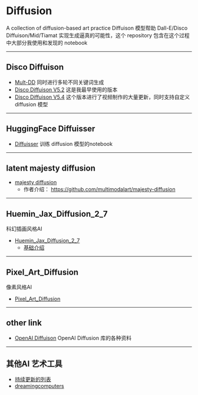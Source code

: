 # Diffusion
A collection of diffusion-based art practice
Diffuison 模型帮助 Dall-E/Disco Diffuison/Mid/Tiamat 实现生成逼真的可能性，这个 repository 包含在这个过程中大部分我使用和发现的 notebook

-------
## Disco Diffuison

- [Mult-DD](https://github.com/lybiing/Diffusion/blob/main/Disco_Diffusion/Mult_DD.ipynb) 同时进行多轮不同关键词生成
- [Disco Diffuison V5.2](https://github.com/lybiing/Diffusion/blob/main/Disco_Diffusion/Disco_Diffusion_v5_2.ipynb) 这是我最早使用的版本
- [Disco Diffuison V5.4](https://github.com/lybiing/Diffusion/blob/main/Disco_Diffusion/Disco_Diffusion_v5_4.ipynb) 这个版本进行了视频制作的大量更新，同时支持自定义 diffusion 模型 

-------
## HuggingFace Diffuisser
- [Diffuisser](https://github.com/lybiing/Diffusion/blob/main/Diffuser/diffusers_rl_ex.ipynb) 训练 diffusion 模型的notebook
-------
## latent majesty diffusion 
- [majesty diffusion](https://github.com/lybiing/Diffusion/blob/main/Latent/latent.ipynb)
  - 作者介绍： https://github.com/multimodalart/majesty-diffusion

-------
## Huemin_Jax_Diffusion_2_7
科幻插画风格AI
- [Huemin_Jax_Diffusion_2_7](https://github.com/lybiing/Diffusion/blob/main/Huemin_Jax_Diffusion/Huemin_Jax_Diffusion_2_7.ipynb)
  - [基础介绍](https://dreamingcomputers.com/ai-articles/huemin-jax-diffusion-2-7-stitching/)
--------
## Pixel_Art_Diffusion
像素风格AI
- [Pixel_Art_Diffusion](https://github.com/lybiing/Diffusion/blob/main/Pixel_Art_Diffusion/Pixel_Art_Diffusion_v3_0.ipynb)
-------
## other link

- [OpenAI Diffuison](https://github.com/openai/guided-diffusion) OpenAI Diffusion 库的各种资料 
--------
## 其他AI 艺术工具
- [持续更新的列表](https://pharmapsychotic.com/tools.html)
- [dreamingcomputers](https://dreamingcomputers.com/)
